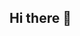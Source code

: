 ## Hi there 👋

<img src="https://komarev.com/ghpvc/?username=NakedSnake28&style=flat-square&color=blue" alt=""/>
